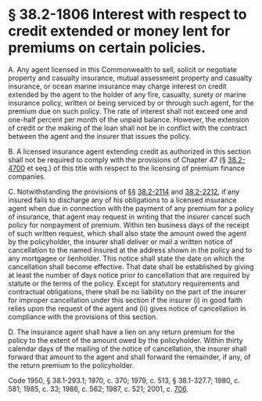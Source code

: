 # § 38.2-1806 Interest with respect to credit extended or money lent for premiums on certain policies.

<p>A. Any agent licensed in this Commonwealth to sell, solicit or negotiate property and casualty insurance, mutual assessment property and casualty insurance, or ocean marine insurance may charge interest on credit extended by the agent to the holder of any fire, casualty, surety or marine insurance policy, written or being serviced by or through such agent, for the premium due on such policy. The rate of interest shall not exceed one and one-half percent per month of the unpaid balance. However, the extension of credit or the making of the loan shall not be in conflict with the contract between the agent and the insurer that issues the policy.</p><p>B. A licensed insurance agent extending credit as authorized in this section shall not be required to comply with the provisions of Chapter 47 (§ <a href='http://law.lis.virginia.gov/vacode/38.2-4700/'>38.2-4700</a> et seq.) of this title with respect to the licensing of premium finance companies.</p><p>C. Notwithstanding the provisions of §§ <a href='http://law.lis.virginia.gov/vacode/38.2-2114/'>38.2-2114</a> and <a href='http://law.lis.virginia.gov/vacode/38.2-2212/'>38.2-2212</a>, if any insured fails to discharge any of his obligations to a licensed insurance agent when due in connection with the payment of any premium for a policy of insurance, that agent may request in writing that the insurer cancel such policy for nonpayment of premium. Within ten business days of the receipt of such written request, which shall also state the amount owed the agent by the policyholder, the insurer shall deliver or mail a written notice of cancellation to the named insured at the address shown in the policy and to any mortgagee or lienholder. This notice shall state the date on which the cancellation shall become effective. That date shall be established by giving at least the number of days notice prior to cancellation that are required by statute or the terms of the policy. Except for statutory requirements and contractual obligations, there shall be no liability on the part of the insurer for improper cancellation under this section if the insurer (i) in good faith relies upon the request of the agent and (ii) gives notice of cancellation in compliance with the provisions of this section.</p><p>D. The insurance agent shall have a lien on any return premium for the policy to the extent of the amount owed by the policyholder. Within thirty calendar days of the mailing of the notice of cancellation, the insurer shall forward that amount to the agent and shall forward the remainder, if any, of the return premium to the policyholder.</p><p>Code 1950, § 38.1-293.1; 1970, c. 370; 1979, c. 513, § 38.1-327.7; 1980, c. 581; 1985, c. 33; 1986, c. 562; 1987, c. 521; 2001, c. <a href='http://lis.virginia.gov/cgi-bin/legp604.exe?011+ful+CHAP0706'>706</a>.</p>